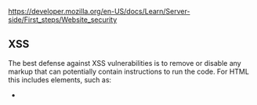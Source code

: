 https://developer.mozilla.org/en-US/docs/Learn/Server-side/First_steps/Website_security

## XSS
The best defense against XSS vulnerabilities is to remove or disable any markup that can potentially contain instructions to run the code. For HTML this includes elements, such as:

- <script>
- <object>
- <embed>
- <link>

**Sanitization:**  The process of modifying user data so that it can't be used to run scripts or otherwise affect the execution of server code is known as input sanitization.


## SQL Injection

Intended statement
```sql
"SELECT * FROM users WHERE name = '" + userName + "';"
```

Modified & malicious statement
```sql
SELECT * FROM users WHERE name = 'a';DROP TABLE users; SELECT * FROM userinfo WHERE 't' = 't';
```

Excaped malicious statement
```
SElECT * FROM users WHERE name = 'a\';DROP TABLE users; SELECT * FROM userinfo WHERE \'t\' = \'t';
```
